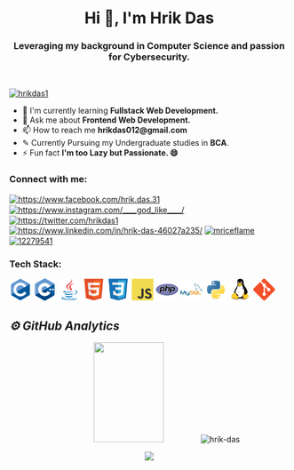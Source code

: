 <h1 align="center">Hi 👋, I'm Hrik Das</h1>
<h3 align="center">Leveraging my background in Computer Science and passion for Cybersecurity.</h3><br>

<p align="left"><a href="https://twitter.com/hrikdas1" target="_blank"><img src="https://img.shields.io/twitter/follow/hrikdas?logo=twitter&style=for-the-badge" alt="hrikdas1"/></a></p>

<ul>
  <li>🌱 I'm currently learning <strong>Fullstack Web Development.</strong></li>
  <li>💬 Ask me about <strong>Frontend Web Development.</strong></li>
  <li>📫 How to reach me <strong>hrikdas012@gmail.com</strong></li>
  <li>✎ Currently Pursuing my Undergraduate studies in <strong>BCA</strong>.</li>
  <li>⚡ Fun fact <strong>I'm too Lazy but Passionate. 😄</strong></li>
</ul>

<h3 align="left">Connect with me:</h3>
<p align="left">
<a href="https://www.facebook.com/hrik.das.31" target="blank"><img align="center" src="https://raw.githubusercontent.com/rahuldkjain/github-profile-readme-generator/master/src/images/icons/Social/facebook.svg" alt="https://www.facebook.com/hrik.das.31" height="30" width="40" /></a>
<a href="https://www.instagram.com/____god_like____/" target="blank"><img align="center" src="https://raw.githubusercontent.com/rahuldkjain/github-profile-readme-generator/master/src/images/icons/Social/instagram.svg" alt="https://www.instagram.com/____god_like____/" height="30" width="40" /></a>
<a href="https://twitter.com/hrikdas1" target="blank"><img align="center" src="https://raw.githubusercontent.com/rahuldkjain/github-profile-readme-generator/master/src/images/icons/Social/twitter.svg" alt="https://twitter.com/hrikdas1" height="30" width="40" /></a>
<a href="https://www.linkedin.com/in/hrik-das-8637132b2/" target="blank"><img align="center" src="https://raw.githubusercontent.com/rahuldkjain/github-profile-readme-generator/master/src/images/icons/Social/linked-in-alt.svg" alt="https://www.linkedin.com/in/hrik-das-46027a235/" height="30" width="40" /></a>
<a href="https://leetcode.com/Godlike007/" target="blank"><img align="center" src="https://raw.githubusercontent.com/rahuldkjain/github-profile-readme-generator/master/src/images/icons/Social/leet-code.svg" alt="mriceflame" height="30" width="40" /></a>
<a href="https://stackoverflow.com/users/19021916/godlike" target="blank"><img align="center" src="https://raw.githubusercontent.com/rahuldkjain/github-profile-readme-generator/master/src/images/icons/Social/stack-overflow.svg" alt="12279541" height="30" width="40" /></a>
</p>

<h3 align="left">Tech Stack:</h3>
<p align="left">
<a href="https://www.cprogramming.com/" target="_blank" rel="noreferrer"><img src="https://raw.githubusercontent.com/devicons/devicon/master/icons/c/c-original.svg" alt="c" width="40" height="40"/></a>
<a href="https://cplusplus.com/" target="_blank" rel="noreferrer"><img src="https://raw.githubusercontent.com/devicons/devicon/master/icons/cplusplus/cplusplus-original.svg" alt="cplusplus" width="40" height="40"/></a>
<!-- <a href="https://shellscript.sh/" target="_blank" rel="noreferrer"><img src="https://raw.githubusercontent.com/devicons/devicon/master/icons/bash/bash-original.svg" alt="shell-script" width="40" height="40"/></a> -->
<a href="https://www.java.com" target="_blank"><img src="https://raw.githubusercontent.com/devicons/devicon/master/icons/java/java-original.svg" alt="java" width="40" height="40"/></a>
<a href="https://html.com/html5/" target="_blank" rel="noreferrer"><img src="https://raw.githubusercontent.com/devicons/devicon/master/icons/html5/html5-original.svg" alt="html5" width="40" height="40"/></a>
<a href="https://css3.com/" target="_blank" rel="noreferrer"> <img src="https://raw.githubusercontent.com/devicons/devicon/master/icons/css3/css3-original.svg" alt="css3" width="40" height="40"/></a>
<a href="https://www.javascript.com/" target="_blank" rel="noreferrer"> <img src="https://raw.githubusercontent.com/devicons/devicon/master/icons/javascript/javascript-original.svg" alt="javascript" width="40" height="40"/></a>
<a href="https://www.php.net/" target="_blank" rel="noreferrer"> <img src="https://raw.githubusercontent.com/devicons/devicon/master/icons/php/php-original.svg" alt="php" width="40" height="40"/></a>
<a href="https://www.mysql.com/" target="_blank" rel="noreferrer"> <img src="https://raw.githubusercontent.com/devicons/devicon/master/icons/mysql/mysql-original-wordmark.svg" alt="mysql" width="40" height="40"/></a>
<a href="https://www.python.org/" target="_blank" rel="noreferrer"> <img src="https://raw.githubusercontent.com/devicons/devicon/master/icons/python/python-original.svg" alt="python" width="40" height="40"/></a>
<a href="https://www.linux.org/" target="_blank"> <img src="https://raw.githubusercontent.com/devicons/devicon/master/icons/linux/linux-original.svg" alt="linux" width="40" height="40"/></a>
<a href="https://git-scm.com/" target="_blank"><img src="https://raw.githubusercontent.com/devicons/devicon/master/icons/git/git-original.svg" alt="git" width="40" height="40"/></a>
</p>

<h2><i>⚙️ GitHub Analytics</i></h2>
<p align="center">
<a href="https://github.com/hrik-das"><img height="180em" width="50%" src="https://github-readme-stats-eight-theta.vercel.app/api/top-langs/?username=hrik-das&layout=compact&langs_count=10&theme=algolia"/></a>
<img height="180em" src="https://github-readme-streak-stats.herokuapp.com/?user=hrik-das&theme=algolia" width="40%" alt="hrik-das"/>
</p>

<div align="center"><img src="https://api.visitorbadge.io/api/visitors?path=hrikdas&label=Visiters&countColor=%23263759"/ width="120"></div>

<!-- <a href="https://github.com/hrik-das"><img height="180em" width="40%" src="https://github-readme-stats.vercel.app/api?username=hrik-das&show_icons=true&theme=algolia&include_all_commits=true&count_private=true"/></a> -->